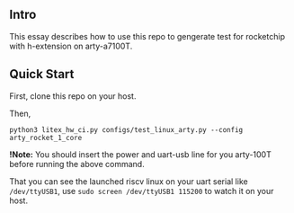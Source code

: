 Intro
------

This essay describes how to use this repo to gengerate test for rocketchip with h-extension on arty-a7100T.

Quick Start
----------
First, clone this repo on your host.

Then,

```shell
python3 litex_hw_ci.py configs/test_linux_arty.py --config arty_rocket_1_core
```

**!Note:** You should insert the power and uart-usb line for you arty-100T before running the above command.

That you can see the launched riscv linux on your uart serial like `/dev/ttyUSB1`, use `sudo screen /dev/ttyUSB1 115200` to watch it on your host.